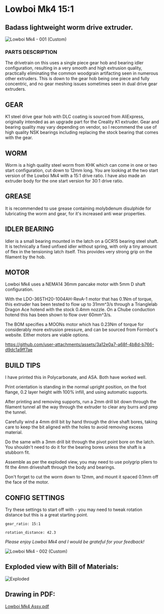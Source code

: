 # **Lowboi Mk4 15:1**

## Badass lightweight worm drive extruder.

![Lowboi Mk4 - 001 (Custom)](https://github.com/user-attachments/assets/5c930835-1201-4165-8cf8-6b91bff0eea9)

### PARTS DESCRIPTION  
The drivetrain on this uses a single piece gear hob and bearing idler configuration, resulting in a very smooth and high extrusion quality, practically eliminating the common woodgrain artifacting seen in numerous other extruders. This is down to the gear hob being one piece and fully concentric, and no gear meshing issues sometimes seen in dual drive gear extruders.

## GEAR  
K1 steel drive gear hob with DLC coating is sourced from AliExpress, originally intended as an upgrade part for the Creality K1 extruder. Gear and bearing quality may vary depending on vendor, so I recommend the use of high quality NSK bearings including replacing the stock bearing that comes with the gear.

## WORM  
Worm is a high quality steel worm from KHK which can come in one or two start configuration, cut down to 12mm long. You are looking at the two start version of the Lowboi Mk4 with a 15:1 drive ratio. I have also made an extruder body for the one start version for 30:1 drive ratio.

## GREASE  
It is recommended to use grease containing molybdenum disulphide for lubricating the worm and gear, for it's increased anti wear properties.

## IDLER BEARING  
Idler is a small bearing mounted in the latch on a GCR15 bearing steel shaft. It is technically a fixed unfixed idler without spring, with only a tiny amount of flex in the tensioning latch itself. This provides very strong grip on the filament by the hob.

## MOTOR  
Lowboi Mk4 uses a NEMA14 36mm pancake motor with 5mm D shaft configuration.

With the LDO-36STH20-1004AH-RevA-1 motor that has 0.1Nm of torque, this extruder has been tested to flow up to 31mm^3/s through a Trianglelab Dragon Ace hotend with the stock 0.4mm nozzle.
On a Chube conduction hotend this has been shown to flow over 60mm^3/s.

The BOM specifies a MOONs motor which has 0.23Nm of torque for considerably more extrusion pressure, and can be sourced from Formbot's website. Either motors are viable options.


https://github.com/user-attachments/assets/3a12e0a7-a68f-4b8d-b766-d9dc1a9ff7ae


## BUILD TIPS  
I have printed this in Polycarbonate, and ASA. Both have worked well.

Print orientation is standing in the normal upright position, on the foot flange, 0.2 layer height with 100% infill, and using automatic supports.

After printing and removing supports, run a 2mm drill bit down through the filament tunnel all the way through the extruder to clear any burrs and prep the tunnel.

Carefully wind a 4mm drill bit by hand through the drive shaft bores, taking care to keep the bit aligned with the holes to avoid removing excess material.

Do the same with a 3mm drill bit through the pivot point bore on the latch. You shouldn't need to do it for the bearing bores unless the shaft is a stubborn fit.

Assemble as per the exploded view, you may need to use polygrip pliers to fit the 4mm driveshaft through the body and bearings.

Don't forget to cut the worm down to 12mm, and mount it spaced 0.1mm off the face of the motor.


## CONFIG SETTINGS  

Try these settings to start off with - you may need to tweak rotation distance but this is a great starting point.
```
gear_ratio: 15:1

rotation_distance: 42.3
```

*Please enjoy Lowboi Mk4 and I would be grateful for your feedback!*

![Lowboi Mk4 - 002 (Custom)](https://github.com/user-attachments/assets/4e38c4a6-3250-47e4-a72a-f0fbfbd40c30)

## Exploded view with Bill of Materials:
![Exploded](https://github.com/user-attachments/assets/1303d960-7f28-416f-84c9-5548b3019133)

## Drawing in PDF:
[Lowboi Mk4 Assy.pdf](https://github.com/user-attachments/files/16283206/Lowboi.Mk4.Assy.pdf)
